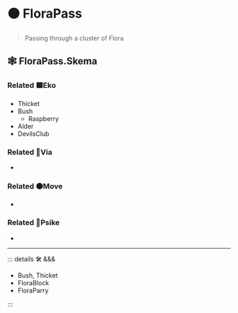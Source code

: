 # 🟠 <move>FloraPass</move>

> Passing through a cluster of Flora

## 🕸 FloraPass.Skema

### Related 🟩<eko>Eko</eko>

- Thicket
- Bush
    - Raspberry
- Alder
- DevilsClub

### Related 🔻<via>Via</via>

-

### Related 🟠<move>Move</move>

-

### Related 💜<psike>Psike</psike>

-

---

<!-- =================================================== -->
<!-- =================================================== -->
<!-- =================================================== -->
<!-- =================================================== -->
<!-- =================================================== -->
::: details 🛠 <dev>&&&</dev>

- Bush, Thicket
- FloraBlock
- FloraParry

:::
